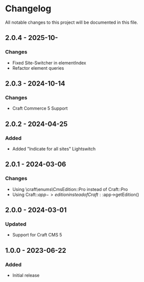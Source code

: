 # Changelog

All notable changes to this project will be documented in this file.

## 2.0.4 - 2025-10-

### Changes
- Fixed Site-Switcher in elementIndex
- Refactor element queries

## 2.0.3 - 2024-10-14

### Changes
- Craft Commerce 5 Support

## 2.0.2 - 2024-04-25

### Added
- Added "Indicate for all sites" Lightswitch

## 2.0.1 - 2024-03-06

### Changes
- Using \craft\enums\CmsEdition::Pro instead of Craft::Pro
- Using Craft::$app->edition instead of Craft::$app->getEdition()

## 2.0.0 - 2024-03-01

### Updated
- Support for Craft CMS 5

## 1.0.0 - 2023-06-22

### Added
- Initial release
